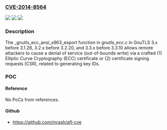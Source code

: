### [CVE-2014-8564](https://cve.mitre.org/cgi-bin/cvename.cgi?name=CVE-2014-8564)
![](https://img.shields.io/static/v1?label=Product&message=n%2Fa&color=blue)
![](https://img.shields.io/static/v1?label=Version&message=n%2Fa&color=blue)
![](https://img.shields.io/static/v1?label=Vulnerability&message=n%2Fa&color=brighgreen)

### Description

The _gnutls_ecc_ansi_x963_export function in gnutls_ecc.c in GnuTLS 3.x before 3.1.28, 3.2.x before 3.2.20, and 3.3.x before 3.3.10 allows remote attackers to cause a denial of service (out-of-bounds write) via a crafted (1) Elliptic Curve Cryptography (ECC) certificate or (2) certificate signing requests (CSR), related to generating key IDs.

### POC

#### Reference
No PoCs from references.

#### Github
- https://github.com/mrash/afl-cve

